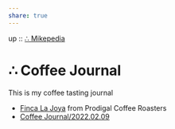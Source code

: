 ```yaml
---
share: true
---
```

up :: [∴ Mikepedia](./%E2%88%B4-Mikepedia.md)

# ∴ Coffee Journal

This is my coffee tasting journal

- [Finca La Joya](./2023-02-13.md) from Prodigal Coffee Roasters
- [Coffee Journal/2022.02.09](./2022-02-09.md)
